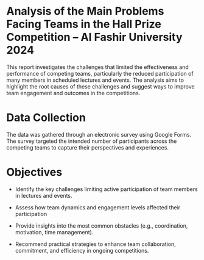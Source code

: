 # Analysis of the Main Problems Facing Teams in the Hall Prize Competition – Al Fashir University 2024
This report investigates the challenges that limited the effectiveness and performance of competing teams, particularly the reduced participation of many members in scheduled lectures and events. The analysis aims to highlight the root causes of these challenges and suggest ways to improve team engagement and outcomes in the competitions.

# Data Collection
The data was gathered through an electronic survey using Google Forms. The survey targeted the intended number of participants across the competing teams to capture their perspectives and experiences.

# Objectives
- Identify the key challenges limiting active participation of team members in lectures and events.

- Assess how team dynamics and engagement levels affected their participation

- Provide insights into the most common obstacles (e.g., coordination, motivation, time management).

- Recommend practical strategies to enhance team collaboration, commitment, and efficiency in ongoing competitions.
